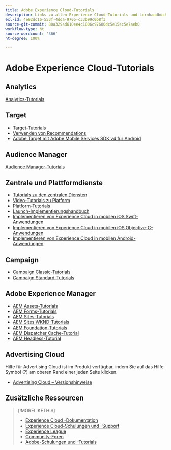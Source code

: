 ```yaml
---
title: Adobe Experience Cloud-Tutorials
description: Links zu allen Experience Cloud-Tutorials und Lernhandbüchern
exl-id: 4e92dc16-553f-4dda-9705-c33b99c0b8f3
source-git-commit: 80a329ad610ee4c1806c97680dc5e15ec5e7aeb0
workflow-type: ht
source-wordcount: '366'
ht-degree: 100%

---
```


# Adobe Experience Cloud-Tutorials

## Analytics

[Analytics-Tutorials](https://experienceleague.adobe.com/docs/analytics-learn/tutorials/overview.html?lang=de)

## Target

* [Target-Tutorials](https://experienceleague.adobe.com/docs/target-learn/tutorials/overview.html?lang=de)
* [Verwenden von Recommendations](https://experienceleague.adobe.com/docs/target-learn/tutorials/recommendations/use-recommendations-offers.html?lang=de)
* [Adobe Target mit Adobe Mobile Services SDK v4 für Android](https://experienceleague.adobe.com/docs/target-learn/tutorials/mobile/overview.html?lang=de)

## Audience Manager

[Audience Manager-Tutorials](https://experienceleague.adobe.com/docs/audience-manager-learn/tutorials/overview.html?lang=de)

## Zentrale und Plattformdienste

* [Tutorials zu den zentralen Diensten](https://experienceleague.adobe.com/docs/core-services-learn/tutorials/overview.html?lang=de)
* [Video-Tutorials zu Platform](https://experienceleague.adobe.com/docs/platform-learn/tutorials/overview.html?lang=de)
* [Platform-Tutorials](https://experienceleague.adobe.com/docs/experience-platform/tutorials/home.html?lang=de)
* [Launch-Implementierungshandbuch](https://experienceleague.adobe.com/docs/core-services-learn/implementing-in-websites-with-launch/index.html?lang=de)
* [Implementieren von Experience Cloud in mobilen iOS Swift-Anwendungen](https://experienceleague.adobe.com/docs/core-services-learn/implementing-in-mobile-ios-swift-apps-with-launch/index.html?lang=de)
* [Implementieren von Experience Cloud in mobilen iOS Objective-C-Anwendungen](https://experienceleague.adobe.com/docs/core-services-learn/implementing-in-mobile-ios-objective-c-apps-with-launch/index.html?lang=de)
* [Implementieren von Experience Cloud in mobilen Android-Anwendungen](https://experienceleague.adobe.com/docs/core-services-learn/implementing-in-mobile-android-apps-with-launch/index.html?lang=de)

## Campaign

* [Campaign Classic-Tutorials](https://experienceleague.adobe.com/docs/campaign-classic-learn/tutorials/overview.html?lang=de)
* [Campaign Standard-Tutorials](https://experienceleague.adobe.com/docs/campaign-standard-learn/tutorials/overview.html?lang=de)

## Adobe Experience Manager

* [AEM Assets-Tutorials](https://experienceleague.adobe.com/docs/experience-manager-learn/assets/overview.html?lang=de)
* [AEM Forms-Tutorials](https://experienceleague.adobe.com/docs/experience-manager-learn/forms/overview.html?lang=de)
* [AEM Sites-Tutorials](https://experienceleague.adobe.com/docs/experience-manager-learn/sites/overview.html?lang=de)
* [AEM Sites WKND-Tutorials](https://experienceleague.adobe.com/docs/experience-manager-learn/getting-started-wknd-tutorial-develop/overview.html?lang=de)
* [AEM Foundation-Tutorials](https://experienceleague.adobe.com/docs/experience-manager-learn/assets/overview.html?lang=de)
* [AEM Dispatcher Cache-Tutorial](https://experienceleague.adobe.com/docs/experience-manager-learn/dispatcher-tutorial/overview.html?lang=de)
* [AEM Headless-Tutorial](https://experienceleague.adobe.com/docs/experience-manager-learn/getting-started-with-aem-headless/overview.html?lang=de)

## Advertising Cloud

Hilfe für Advertising Cloud ist im Produkt verfügbar, indem Sie auf das Hilfe-Symbol (?) am oberen Rand einer jeden Seite klicken.

* [Advertising Cloud – Versionshinweise](https://experienceleague.adobe.com/docs/release-notes/experience-cloud/current.html?lang=de)

## Zusätzliche Ressourcen

>[!MORELIKETHIS]
>
>* [Experience Cloud -Dokumentation](https://experienceleague.adobe.com/docs/experience-cloud/user-guides/home.html?lang=de)
>* [Experience Cloud-Schulungen und -Support](https://experienceleague.adobe.com/docs/?lang=de)
>* [Experience League](https://experienceleague.adobe.com/?lang=de)
>* [Community-Foren](https://forums.adobe.com/community/experience-cloud/)
>* [Adobe-Schulungen und -Tutorials](https://helpx.adobe.com/de/learning.html?promoid=KAUDK)

